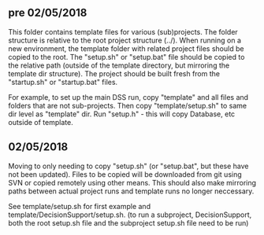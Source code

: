 ## pre 02/05/2018
This folder contains template files for various (sub)projects.  The folder structure is relative to the root project structure (../).  When running on a new environment, the template folder with related project files should be copied to the root.  The "setup.sh" or "setup.bat" file should be copied to the relative path (outside of the template directory, but mirroring the template dir structure).  The project should be built fresh from the "startup.sh" or "startup.bat" files.

For example, to set up the main DSS run, copy "template" and all files and folders that are not sub-projects.  Then copy "template/setup.sh" to same dir level as "template" dir.  Run "setup.h" - this will copy Database, etc outside of template.

## 02/05/2018
Moving to only needing to copy "setup.sh" (or "setup.bat", but these have not been updated).  Files to be copied will be downloaded from git using SVN or copied remotely using other means.  This should also make mirroring paths between actual project runs and template runs no longer neccessary.

See template/setup.sh for first example and template/DecisionSupport/setup.sh. (to run a subproject, DecisionSupport, both the root setup.sh file and the subproject setup.sh file need to be run)